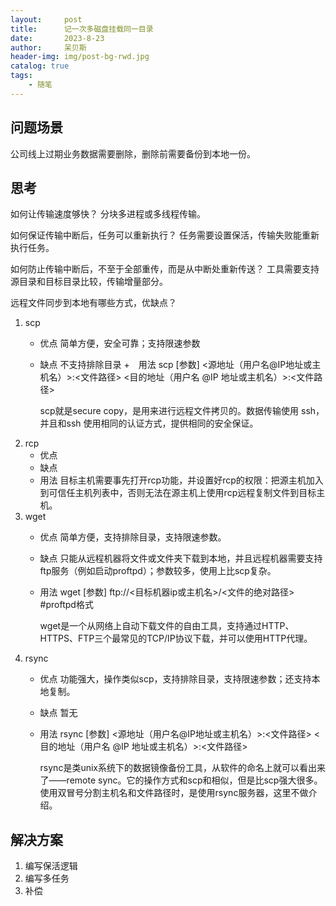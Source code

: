 ```yaml
---
layout:     post
title:      记一次多磁盘挂载同一目录
date:       2023-8-23
author:     呆贝斯
header-img: img/post-bg-rwd.jpg
catalog: true
tags:
    - 随笔
---
```

## 问题场景

公司线上过期业务数据需要删除，删除前需要备份到本地一份。

## 思考

如何让传输速度够快？
    分块多进程或多线程传输。

如何保证传输中断后，任务可以重新执行？
    任务需要设置保活，传输失败能重新执行任务。

如何防止传输中断后，不至于全部重传，而是从中断处重新传送？
    工具需要支持源目录和目标目录比较，传输增量部分。

远程文件同步到本地有哪些方式，优缺点？

1. scp
    + 优点
        简单方便，安全可靠；支持限速参数
    + 缺点
        不支持排除目录
    +　用法
        scp [参数] <源地址（用户名@IP地址或主机名）>:<文件路径> <目的地址（用户名 @IP 地址或主机名）>:<文件路径>

        scp就是secure copy，是用来进行远程文件拷贝的。数据传输使用 ssh，并且和ssh 使用相同的认证方式，提供相同的安全保证。
2. rcp
    + 优点
    + 缺点
    + 用法
        目标主机需要事先打开rcp功能，并设置好rcp的权限：把源主机加入到可信任主机列表中，否则无法在源主机上使用rcp远程复制文件到目标主机。
3. wget
    + 优点
        简单方便，支持排除目录，支持限速参数。
    + 缺点
        只能从远程机器将文件或文件夹下载到本地，并且远程机器需要支持ftp服务（例如启动proftpd）；参数较多，使用上比scp复杂。
    + 用法
        wget [参数] ftp://<目标机器ip或主机名>/<文件的绝对路径> #proftpd格式

        wget是一个从网络上自动下载文件的自由工具，支持通过HTTP、HTTPS、FTP三个最常见的TCP/IP协议下载，并可以使用HTTP代理。
4. rsync
    + 优点
        功能强大，操作类似scp，支持排除目录，支持限速参数；还支持本地复制。
    + 缺点
        暂无
    + 用法
        rsync [参数] <源地址（用户名@IP地址或主机名）>:<文件路径> <目的地址（用户名 @IP 地址或主机名）>:<文件路径>

        rsync是类unix系统下的数据镜像备份工具，从软件的命名上就可以看出来了——remote sync。它的操作方式和scp和相似，但是比scp强大很多。使用双冒号分割主机名和文件路径时，是使用rsync服务器，这里不做介绍。

## 解决方案

1. 编写保活逻辑
2. 编写多任务
3. 补偿
